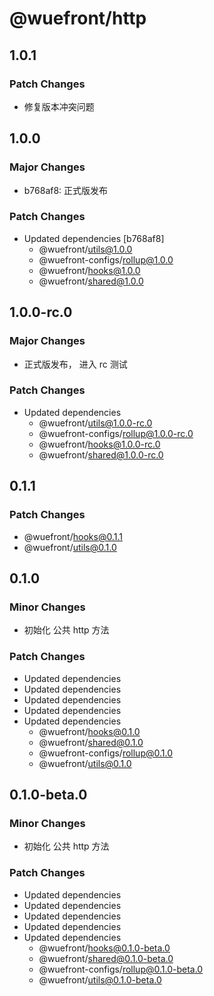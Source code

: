# @wuefront/http

## 1.0.1

### Patch Changes

- 修复版本冲突问题

## 1.0.0

### Major Changes

- b768af8: 正式版发布

### Patch Changes

- Updated dependencies [b768af8]
  - @wuefront/utils@1.0.0
  - @wuefront-configs/rollup@1.0.0
  - @wuefront/hooks@1.0.0
  - @wuefront/shared@1.0.0

## 1.0.0-rc.0

### Major Changes

- 正式版发布， 进入 rc 测试

### Patch Changes

- Updated dependencies
  - @wuefront/utils@1.0.0-rc.0
  - @wuefront-configs/rollup@1.0.0-rc.0
  - @wuefront/hooks@1.0.0-rc.0
  - @wuefront/shared@1.0.0-rc.0

## 0.1.1

### Patch Changes

- @wuefront/hooks@0.1.1
- @wuefront/utils@0.1.0

## 0.1.0

### Minor Changes

- 初始化 公共 http 方法

### Patch Changes

- Updated dependencies
- Updated dependencies
- Updated dependencies
- Updated dependencies
- Updated dependencies
  - @wuefront/hooks@0.1.0
  - @wuefront/shared@0.1.0
  - @wuefront-configs/rollup@0.1.0
  - @wuefront/utils@0.1.0

## 0.1.0-beta.0

### Minor Changes

- 初始化 公共 http 方法

### Patch Changes

- Updated dependencies
- Updated dependencies
- Updated dependencies
- Updated dependencies
- Updated dependencies
  - @wuefront/hooks@0.1.0-beta.0
  - @wuefront/shared@0.1.0-beta.0
  - @wuefront-configs/rollup@0.1.0-beta.0
  - @wuefront/utils@0.1.0-beta.0
